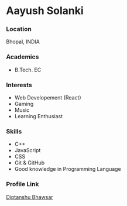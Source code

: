 # Aayush Solanki

### Location

Bhopal, INDIA

### Academics

- B.Tech. EC

### Interests

- Web Developement (React)
- Gaming
- Music
- Learning Enthusiast

### Skills

- C++
- JavaScript
- CSS
- Git & GitHub
- Good knowledge in Programming Language


### Profile Link

[Diptanshu Bhawsar](https://github.com/DiptanshuG)
